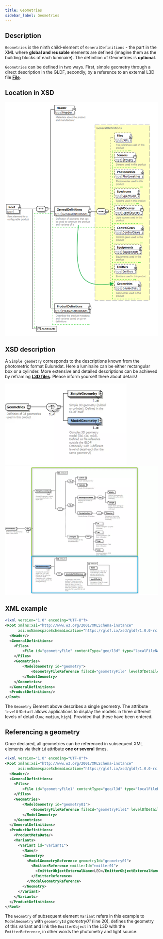 ```yaml
---
title: Geometries
sidebar_label: Geometries
---
```

<!-- markdownlint-disable MD033 (no html im markdown) -->

## Description

`Geometries` is the ninth child-element of `GeneralDefinitions` - the part in the XML where **global and reusable** elements are defined (imagine them as the building blocks of each luminaire). The definition of Geometries is **optional**.

`Geometries` can be defined in two ways. First, simple geometry through a direct description in the GLDF, secondly, by a reference to an external L3D file [**File**](/docs/structure/files.md).  

## Location in XSD

![Geometries in XSD](/img/docs/structure/geometries-hierarchy.webp)

## XSD description

A `Simple geometry` corresponds to the descriptions known from the photometric format Eulumdat. Here a luminaire can be either rectangular box or a cylinder.
More extensive and detailed descriptions can be achieved by reframing [**L3D files**](//docs/geometry/l3d-intro.md). Please inform yourself there about details!

<img src="/img/docs/structure/geometries-xsd.webp" alt="Geometries in XSD" width="400" />

<img src="/img/docs/structure/geometries-details-xsd.webp" alt="Geometriedetails in XSD" width="800" />

## XML example

```xml {9-13} showLineNumbers
<?xml version="1.0" encoding="UTF-8"?>
<Root xmlns:xsi="http://www.w3.org/2001/XMLSchema-instance" 
      xsi:noNamespaceSchemaLocation="https://gldf.io/xsd/gldf/1.0.0-rc.3/gldf.xsd">
  <Header/>
  <GeneralDefinitions>
    <Files>
        <File id="geometryFile" contentType="geo/l3d" type="localFileName">MyGeometry.l3d</File>
    </Files>
    <Geometries>
        <ModelGeometry id="geometry">
            <GeometryFileReference fileId="geometryFile" levelOfDetail="Medium" />
        </ModelGeometry>
    </Geometries>
  </GeneralDefinitions>
  <ProductDefinitions/>
</Root>
```

The `Geometry` Element above describes a single geometry. The attribute `levelOfDetail` allows applications to display the models in three different levels of detail (`low`, `medium`, `high`).
Provided that these have been entered.

## Referencing a geometry

Once declared, all geometries can be referenced in subsequent XML elements via their `id` attribute **one or several** times.

```xml  {10,21} showLineNumbers
<?xml version="1.0" encoding="UTF-8"?>
<Root xmlns:xsi="http://www.w3.org/2001/XMLSchema-instance"
      xsi:noNamespaceSchemaLocation="https://gldf.io/xsd/gldf/1.0.0-rc.3/gldf.xsd">
  <Header/>
  <GeneralDefinitions>
    <Files>
        <File id="geometryFile1" contentType="geo/l3d" type="localFileName">MyGeometry.l3d</File>
    </Files>
    <Geometries>
        <ModelGeometry id="geometry01">
            <GeometryFileReference fileId="geometryFile1" levelOfDetail="Medium" />
        </ModelGeometry>
    </Geometries>
  </GeneralDefinitions>
  <ProductDefinitions>
    <ProductMetaData/>
    <Variants>
      <Variant id="variant1">
        <Name/>
        <Geometry>
          <ModelGeometryReference geometryId="geometry01">
            <EmitterReference emitterId="emitter01">
              <EmitterObjectExternalName>LEO</EmitterObjectExternalName>
            </EmitterReference>
          </ModelGeometryReference>
        </Geometry>
      </Variant>
    </Variants>
  </ProductDefinitions>
</Root>
```

The `Geometry` of subsequent element `Variant` refers in this example to `ModelGeometry` with `geometryId` *geometry01* (line 20), defines the geometry of this variant and link the `EmitterObject` in the L3D with the `EmitterReference`, in other words the photometry and light source.
